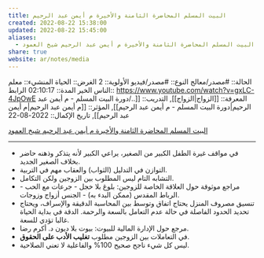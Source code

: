 ```yaml
---
title: البيت المسلم المحاضرة الثامنة والأخيرة م أيمن عبد الرحيم
created: 2022-08-22 15:38:00
updated: 2022-08-22 15:45:00
aliases:
  - البيت المسلم المحاضرة الثامنة والأخيرة م أيمن عبد الرحيم شيخ العمود
share: true
website: ar/notes/media
---
```


الحالة:: #مصدر/معالج
النوع:: #مصدر/فيديو
اﻷولوية:: 2
الغرض:: الحياة
المنشيء:: معلم الناس الخير
المدة:: 02:10:17
الرابط:: <https://www.youtube.com/watch?v=gxLC-4JpOwE>
المعرفة:: [[الزواج|الزواج]],
التدريب:: [[../دورة البيت المسلم - م أيمن عبد الرحيم|دورة البيت المسلم - م أيمن عبد الرحيم]],
المؤثر:: [[م أيمن عبد الرحيم|م أيمن عبد الرحيم]],
تاريخ اﻹكمال::  2022-08-22

[البيت المسلم المحاضرة الثامنة والأخيرة م أيمن عبد الرحيم شيخ العمود](https://www.youtube.com/watch?v=gxLC-4JpOwE)

---

- في مواقف غيرة الطفل الكبير من الصغير، يراعي الكبير لأنه يتذكر وذهنه حاضر بخلاف الصغير الجديد.
- التوازن في التدليل (الثواب) والعقاب مهم في التربية.
- التشابه التام ليس المطلوب بين الزوجين ولكن التكامل.
- مراجع موثوقة حول العلاقة الخاصة للزوجين: بلوغ بلا خجل - جرعات مع الحب - الرباط المقدس (ممكن البدء به) - الجنس أزواج وزوجات.
- تنسيق مصروف المنزل يحتاج اتفاق وتوسط بين المحاسبة الدقيقة والإسراف، ويحتاج تحديد الحدود الفاصلة في حالة عدم التعامل بالسعة والرحمة. الدقة في بداية الحياة غالبا تؤدي للسعة.
- مرجع حول الإدارة المالية للبيوت: بيوت بلا ديون د. أكرم رضا.
- في التعاملات بين الزوجين مطلوب **تغليب الأدب على الحقوق**.
- ليس كل شيء ناجح صحيح 100% والفاعلية لا تعني الصلاحية.

